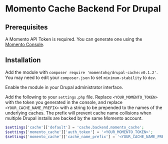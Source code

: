 # Momento Cache Backend For Drupal

## Prerequisites

A Momento API Token is required. You can generate one using the [Momento Console](https://console.gomomento.com/).

## Installation

Add the module with `composer require 'momentohq/drupal-cache:v0.1.2'`. You may need to edit your `composer.json` to set `minimum-stability` to `dev`.

Enable the module in your Drupal administrator interface.

Add the following to your `settings.php` file. Replace `<YOUR_MOMENTO_TOKEN>` with the token you generated in the console, and replace `<YOUR_CACHE_NAME_PREFIX>` with a string to be prepended to the names of the underlying caches. The prefix will prevent cache name collisions when multiple Drupal installs are backed by the same Momento account.

```php
$settings['cache']['default'] = 'cache.backend.momento_cache';
$settings['momento_cache']['auth_token'] = '<YOUR_MOMENTO_TOKEN>';
$settings['momento_cache']['cache_name_prefix'] = '<YOUR_CACHE_NAME_PREFIX>';
```
